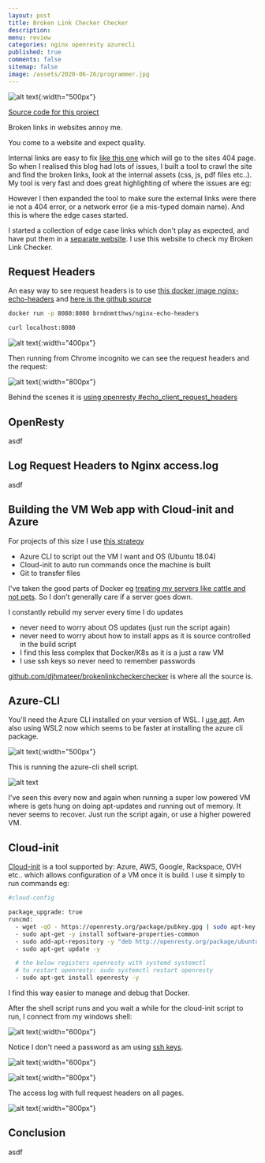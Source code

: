 ```yaml
---
layout: post
title: Broken Link Checker Checker 
description: 
menu: review
categories: nginx openresty azurecli 
published: true 
comments: false     
sitemap: false
image: /assets/2020-06-26/programmer.jpg
---
```


![alt text](/assets/2020-06-30/crying.jpg "Photo by Marcos Paulo Prado from unsplash"){:width="500px"}

[Source code for this project](https://github.com/djhmateer/brokenlinkcheckerchecker)

Broken links in websites annoy me.

You come to a website and expect quality.

Internal links are easy to fix [like this one](/brokenurl) which will go to the sites 404 page. So when I realised this blog had lots of issues, I built a tool to crawl the site and find the broken links, look at the internal assets (css, js, pdf files etc..). My tool is very fast and does great highlighting of where the issues are eg:

However I then expanded the tool to make sure the external links were there ie not a 404 error, or a network error (ie a mis-typed domain name). And this is where the edge cases started.

I started a collection of edge case links which don't play as expected, and have put them in a [separate website](/). I use this website to check my Broken Link Checker.

## Request Headers

An easy way to see request headers is to use [this docker image nginx-echo-headers](https://hub.docker.com/r/brndnmtthws/nginx-echo-headers/) and [here is the github source](https://github.com/brndnmtthws/nginx-echo-headers/blob/master/nginx.conf)

```bash
docker run -p 8080:8080 brndnmtthws/nginx-echo-headers

curl localhost:8080
```

![alt text](/assets/2020-06-30/curl-request-headers.jpg "Request headers from curl"){:width="400px"}

Then running from Chrome incognito we can see the request headers and the request:

![alt text](/assets/2020-06-30/request-headers.jpg "Request headers from Chrome"){:width="800px"}

Behind the scenes it is [using openresty #echo_client_request_headers](https://github.com/openresty/echo-nginx-module#echo_client_request_headers)

## OpenResty

asdf

## Log Request Headers to Nginx access.log

asdf

## Building the VM Web app with Cloud-init and Azure

For projects of this size I use [this strategy](/2020/01/09/Publishing-ASP-NET-Core-3-App-to-Ubuntu)

- Azure CLI to script out the VM I want and OS (Ubuntu 18.04)
- Cloud-init to auto run commands once the machine is built
- Git to transfer files

I've taken the good parts of Docker eg [treating my servers like cattle and not pets](https://devops.stackexchange.com/questions/653/what-is-the-definition-of-cattle-not-pets). So I don't generally care if a server goes down.

I constantly rebuild my server every time I do updates

- never need to worry about OS updates (just run the script again)
- never need to worry about how to install apps as it is source controlled in the build script
- I find this less complex that Docker/K8s as it is a just a raw VM
- I use ssh keys so never need to remember passwords

[github.com/djhmateer/brokenlinkcheckerchecker](https://github.com/djhmateer/brokenlinkcheckerchecker) is where all the source is.

## Azure-CLI

You'll need the Azure CLI installed on your version of WSL. I [use apt](https://docs.microsoft.com/en-us/cli/azure/install-azure-cli-apt?view=azure-cli-latest). Am also using WSL2 now which seems to be faster at installing the azure cli package.

![alt text](/assets/2020-06-30/wsl-output.jpg "WSL Output"){:width="500px"}

This is running the azure-cli shell script.

<!-- ![alt text](/assets/2020-06-30/low-memory.jpg "Low Memory"){:width="500px"} -->
![alt text](/assets/2020-06-30/low-memory.jpg "Low Memory")

I've seen this every now and again when running a super low powered VM where is gets hung on doing apt-updates and running out of memory. It never seems to recover. Just run the script again, or use a higher powered VM.

## Cloud-init

[Cloud-init](https://cloud-init.io/) is a tool supported by: Azure, AWS, Google, Rackspace, OVH etc.. which allows configuration of a VM once it is build. I use it simply to run commands eg:

```bash
#cloud-config

package_upgrade: true
runcmd:
  - wget -qO - https://openresty.org/package/pubkey.gpg | sudo apt-key add -
  - sudo apt-get -y install software-properties-common
  - sudo add-apt-repository -y "deb http://openresty.org/package/ubuntu $(lsb_release -sc) main"
  - sudo apt-get update -y

  # the below registers openresty with systemd systemctl
  # to restart openresty: sudo systemctl restart openresty
  - sudo apt-get install openresty -y

```

I find this way easier to manage and debug that Docker.

After the shell script runs and you wait a while for the cloud-init script to run, I connect from my windows shell:

![alt text](/assets/2020-06-30/shell.jpg "Connecting from cmder windows shell"){:width="600px"}

Notice I don't need a password as am using [ssh keys](/2020/03/05/Multiple-SSH-Keys-on-Azure-Linux-VM).

![alt text](/assets/2020-06-30/blcc.jpg "The website from Chrome"){:width="600px"}

![alt text](/assets/2020-06-30/access-log.jpg "Viewing the access log with full request headers"){:width="800px"}

The access log with full request headers on all pages.

![alt text](/assets/2020-06-30/echoback.jpg "The special echoback page"){:width="800px"}

## Conclusion

asdf